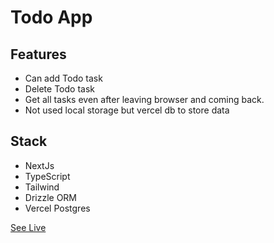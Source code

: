 # Todo App

## Features
- Can add Todo task
- Delete Todo task
- Get all tasks even after leaving browser and coming back.
- Not used local storage but vercel db to store data

## Stack
- NextJs
- TypeScript
- Tailwind
- Drizzle ORM
- Vercel Postgres
  
[See Live](https://todo-next-drizzle-sanity.vercel.app/)
